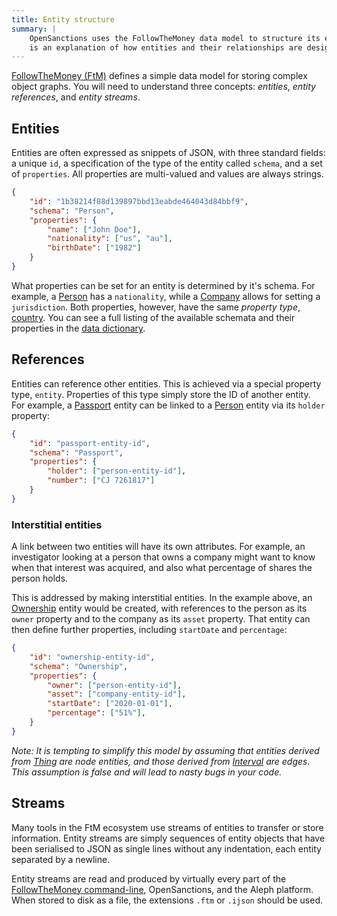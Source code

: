 ```yaml
---
title: Entity structure
summary: |
    OpenSanctions uses the FollowTheMoney data model to structure its entity graph. Below
    is an explanation of how entities and their relationships are designed.
---
```



[FollowTheMoney (FtM)](https://followthemoney.rtfd.org) defines a simple data model for storing complex object graphs. You will need to understand three concepts: *entities*,
*entity references*, and *entity streams*.

## Entities

Entities are often expressed as snippets of JSON, with three standard fields: a unique ``id``, a specification of the type of the entity called ``schema``, and a set of ``properties``. All properties are multi-valued and values are always strings.

```json
{
    "id": "1b38214f88d139897bbd13eabde464043d84bbf9",
    "schema": "Person",
    "properties": {
        "name": ["John Doe"],
        "nationality": ["us", "au"],
        "birthDate": ["1982"]
    }
}
```

What properties can be set for an entity is determined by it's schema. For example, a  [Person](/reference/#schema.Person) has a `nationality`, while a [Company](/reference/#schema,Company) allows for setting a `jurisdiction`. Both properties, however, have the same *property type*, [country](/reference/#type.country). You can see a full listing of the available schemata and their properties in the [data dictionary](/reference/).


## References

Entities can reference other entities. This is achieved via a special property type, `entity`. Properties of this type simply store the ID of another entity. For example, a [Passport](/reference/#schema.Passport) entity can be linked to a [Person](/reference/#schema.Person) entity via its `holder` property:

```json
{
    "id": "passport-entity-id",
    "schema": "Passport",
    "properties": {
        "holder": ["person-entity-id"],
        "number": ["CJ 7261817"]
    }
}
```

### Interstitial entities

A link between two entities will have its own attributes. For example, an investigator looking at a person that owns a company might want to know when that interest was acquired, and also what percentage of shares the person holds.

This is addressed by making interstitial entities. In the example above, an [Ownership](/reference/#schema.Ownership) entity would be created, with references to the person as its `owner` property and to the company as its `asset` property. That entity can then define further properties, including `startDate` and `percentage`:

```json
{
    "id": "ownership-entity-id",
    "schema": "Ownership",
    "properties": {
        "owner": ["person-entity-id"],
        "asset": ["company-entity-id"],
        "startDate": ["2020-01-01"],
        "percentage": ["51%"],
    }
}
```

*Note: It is tempting to simplify this model by assuming that entities derived from [Thing](/reference/#schema.Thing) are node entities, and those derived from [Interval](/reference/#schema.Ownership) are edges. This assumption is false and will lead to nasty bugs in your code.*

## Streams

Many tools in the FtM ecosystem use streams of entities to transfer or store information. Entity streams are simply sequences of entity objects that have been serialised to JSON as single lines without any indentation, each entity separated by a newline.

Entity streams are read and produced by virtually every part of the [FollowTheMoney command-line](https://docs.alephdata.org/developers/followthemoney/ftm), OpenSanctions, and the Aleph platform. When stored to disk as a file, the extensions `.ftm` or `.ijson` should be used.
